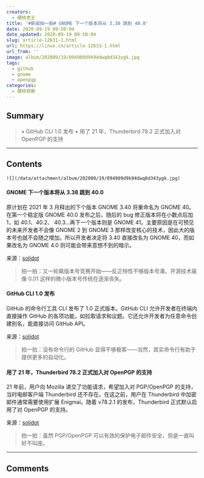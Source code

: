 ```yaml
---
creators:
  - 硬核老王
title: '#新闻拍一拍# GNOME 下一个版本将从 3.38 跳到 40.0'
date: 2020-09-19 09:50:04
date_updated: 2020-09-19 09:50:04
slug: article-12631-1.html
url: https://linux.cn/article-12631-1.html
url_from: ''
image: album/202009/19/094909d9k94dwq8d343ygk.jpg
tags:
  - github
  - gnome
  - openpgp
categories:
  - 硬核观察
---
```


## Summary

> • GitHub CLI 1.0 发布 • 用了 21 年，Thunderbird 78.2 正式加入对 OpenPGP 的支持

***

<!-- more -->

## Contents

`![](/data/attachment/album/202009/19/094909d9k94dwq8d343ygk.jpg)`

#### GNOME 下一个版本将从 3.38 跳到 40.0

原计划在 2021 年 3 月释出的下个版本 GNOME 3.40 将重命名为 GNOME 40。在第一个稳定版 GNOME 40.0 发布之后，随后的 bug 修正版本将在小数点后加 1，如 40.1、40.2、 40.3...再下一个版本则是 GNOME 41。主要原因是在可预见的未来开发者不会像 GNOME 2 到 GNOME 3 那样改变核心的技术，因此大的版本号也就不会随之增加。所以开发者决定将 3.40 直接改名为 GNOME 40，而如果改名为 GNOME 4.0 则可能会带来意想不到的暗示。

来源：[solidot](https://www.solidot.org/story?sid=65578)

> 
> 拍一拍：又一轮飙版本号竞赛开始——反正特性不够版本号凑。开源技术届像 0.01 这样的微小版本号传统在逐渐丧失。
> 
> 
> 

#### GitHub CLI 1.0 发布

GitHub 的命令行工具 CLI 发布了 1.0 正式版本。GitHub CLI 允许开发者在终端内直接操作 GitHub 的各项功能，如拉取请求和议题。它还允许开发者为任意命令创建别名，能直接访问 GitHub API。

来源：[solidot](https://www.solidot.org/story?sid=65576)

> 
> 拍一拍：没有命令行的 GitHub 显得不够极客——当然，其实命令行有助于提供更多的自动化。
> 
> 
> 

#### 用了 21 年，Thunderbird 78.2 正式加入对 OpenPGP 的支持

21 年前，用户向 Mozilla 递交了功能请求，希望加入对 PGP/OpenPGP 的支持，当时电邮客户端 Thunderbird 还不存在。在这之前，用户在 Thunderbird 中加密邮件通常需要使用扩展 Enigmai。随着 v78.2.1 的发布，Thunderbird 正式默认启用了对 OpenPGP 的支持。

来源：[solidot](https://www.solidot.org/story?sid=65575)

> 
> 拍一拍：虽然 PGP/OpenPGP 可以有效的保护电子邮件安全，但是一直叫好不叫座。
> 
> 
>

***

## Comments
